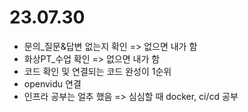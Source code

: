 # 23.07.30
- 문의_질문&답변 없는지 확인 => 없으면 내가 함
- 화상PT_수업 확인 => 없으면 내가 함
- 코드 확인 및 연결되는 코드 완성이 1순위
- openvidu 연결
- 인프라 공부는 얼추 했음 => 심심할 때 docker, ci/cd 공부